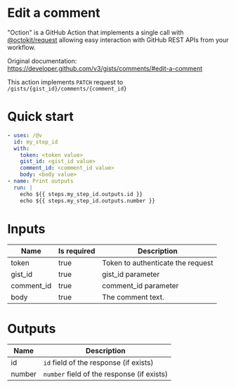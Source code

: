 # Edit a comment

"Oction" is a GitHub Action that implements a single call with 
[@octokit/request](https://www.npmjs.com/package/@octokit/request)
allowing easy interaction with GitHub REST APIs from your workflow.

Original documentation: https://developer.github.com/v3/gists/comments/#edit-a-comment

This action implements `PATCH` request to `/gists/{gist_id}/comments/{comment_id}`


# Quick start

```yaml
- uses: /@v
  id: my_step_id
  with:
    token: <token value>
    gist_id: <gist_id value>
    comment_id: <comment_id value>
    body: <body value>
- name: Print outputs
  run: |
    echo ${{ steps.my_step_id.outputs.id }}
    echo ${{ steps.my_step_id.outputs.number }}
```


# Inputs

| Name | Is required | Description |
|---|---|---|
|token|true|Token to authenticate the request
|gist_id|true|gist_id parameter
|comment_id|true|comment_id parameter
|body|true|The comment text.

# Outputs

| Name | Description |
|---|---|
|id|`id` field of the response (if exists)|
|number|`number` field of the response (if exists)|

